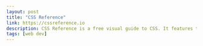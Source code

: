 ```yaml
---
layout: post
title: "CSS Reference"
link: https://cssreference.io
description: CSS Reference is a free visual guide to CSS. It features the most popular properties, and explains them with illustrated and animated examples.
tags: [web dev]
---
```

